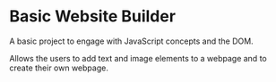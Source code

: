 <h1> Basic Website Builder </h1> 

<p> A basic project to engage with JavaScript concepts and the DOM. 

Allows the users to add text and image elements to a webpage and to create their own webpage. </p>

